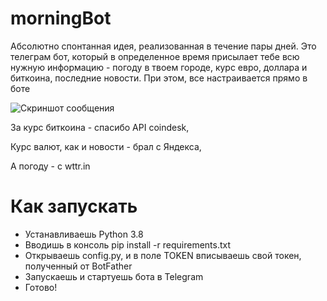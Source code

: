 # morningBot
Абсолютно спонтанная идея, реализованная в течение пары дней. Это телеграм бот, который в определенное время присылает тебе всю нужную информацию - погоду в твоем городе, курс евро, доллара и биткоина, последние новости. При этом, все настраивается прямо в боте

![Скриншот сообщения](https://github.com/neklyudovv/morningBot/blob/master/message.png)


За курс биткоина - спасибо API coindesk,

Курс валют, как и новости - брал с Яндекса,

А погоду - с wttr.in

# Как запускать
- Устанавливаешь Python 3.8
- Вводишь в консоль pip install -r requirements.txt
- Открываешь config.py, и в поле TOKEN вписываешь свой токен, полученный от BotFather 
- Запускаешь и стартуешь бота в Telegram
- Готово!